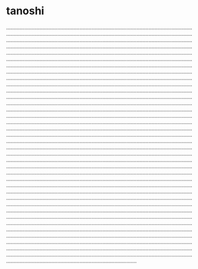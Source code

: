 # tanoshi
...................................................................................................................................................................................................................................................................................................................................................................................................................................................................................................................................................................................................................................................................................................................................................................................................................................................................................................................................................................................................................................................................................................................................................................................................................................................................................................................................................................................................................................................................................................................................................................................................................................................................................................................................................................................................................................................................................................................................................................................................................................................................................................................................................................................................................................................................................................................................................................................................................................................................................................................................................................................................................................................................................................................................................................................................................................................................................................................................................................................................................................................................................................................................................................................................................................................................................................................................................................................................................................................................................................................................................................................................................................................................................................................................................................................................................................................................................................................................................................................................................................................................................................................................................................................................................................................................................................................................................................................................................................................................................................................................................................................................................................................................................................................................................................................................................................................................